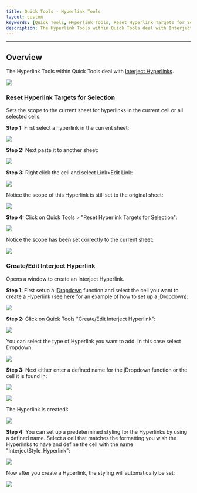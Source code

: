 ```yaml
---
title: Quick Tools - Hyperlink Tools
layout: custom
keywords: [Quick Tools, Hyperlink Tools, Reset Hyperlink Targets for Selection, Create/Edit Interject Hyperlink]
description: The Hyperlink Tools within Quick Tools deal with Interject Hyperlinks.
---
```

* * *

## Overview

The Hyperlink Tools within Quick Tools deal with [Interject Hyperlinks](/wIndex/INTERJECT-Link-Index.html).

![](/images/QuickTools/HyperlinkTools.png)
<br>

### Reset Hyperlink Targets for Selection

Sets the scope to the current sheet for hyperlinks in the current cell or all selected cells.

**Step 1:** First select a hyperlink in the current sheet:

![](/images/QuickTools/HyperlinkScopeBefore.png)
<br>

**Step 2:** Next paste it to another sheet:

![](/images/QuickTools/HyperlinkScopeBefore2.png)
<br>

**Step 3:** Right click the cell and select Link>Edit Link:

![](/images/QuickTools/HyperlinkScopeEditLink.png)
<br>

Notice the scope of this Hyperlink is still set to the original sheet:

![](/images/QuickTools/HyperlinkScopeBadScope.png)
<br>

**Step 4:** Click on Quick Tools > "Reset Hyperlink Targets for Selection":

![](/images/QuickTools/HyperlinkScopeClick.png)
<br>

Notice the scope has been set correctly to the current sheet:

![](/images/QuickTools/HyperlinkScopeAfter.png)
<br>

### Create/Edit Interject Hyperlink

Opens a window to create an Interject Hyperlink.

**Step 1:** First setup a [jDropdown](/wIndex/jDropdown.html) function and select the cell you want to create a Hyperlink (see [here](/wGetStarted/L-Create-Dropdowns.html#adding-a-named-range) for an example of how to set up a jDropdown):

![](/images/QuickTools/CreateHyperlinkBefore.png)
<br>

**Step 2:** Click on Quick Tools "Create/Edit Interject Hyperlink":

![](/images/QuickTools/CreateHyperlinkClick.png)
<br>

You can select the type of Hyperlink you want to add. In this case select Dropdown:

![](/images/QuickTools/CreateHyperlinkType.png)
<br>

**Step 3:** Next either enter a defined name for the jDropdown function or the cell it is found in:

![](/images/QuickTools/CreateHyperlinkByName.png)
<br>

![](/images/QuickTools/CreateHyperlinkByCell.png)
<br>

The Hyperlink is created!:

![](/images/QuickTools/CreateHyperlinkAfter.png)
<br>

**Step 4:** You can set up a predetermined styling for the Hyperlinks by using a defined name. Select a cell that matches the formatting you wish the Hyperlinks to have and define the cell with the name "InterjectStyle_Hyperlink":

![](/images/QuickTools/HyperlinkStyle.png)
<br>

Now after you create a Hyperlink, the styling will automatically be set:

![](/images/QuickTools/HyperlinkStyleAfter.png)
<br>
